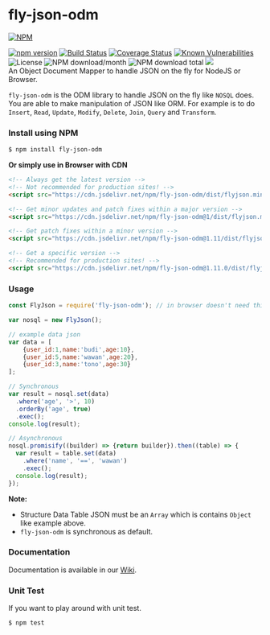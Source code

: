 # fly-json-odm
[![NPM](https://nodei.co/npm/fly-json-odm.png?downloads=true&downloadRank=true&stars=true)](https://nodei.co/npm/fly-json-odm/)  
  
[![npm version](https://img.shields.io/npm/v/fly-json-odm.svg?style=flat-square)](https://www.npmjs.org/package/fly-json-odm)
[![Build Status](https://travis-ci.org/aalfiann/fly-json-odm.svg?branch=master)](https://travis-ci.org/aalfiann/fly-json-odm)
[![Coverage Status](https://coveralls.io/repos/github/aalfiann/fly-json-odm/badge.svg?branch=master)](https://coveralls.io/github/aalfiann/fly-json-odm?branch=master)
[![Known Vulnerabilities](https://snyk.io//test/github/aalfiann/fly-json-odm/badge.svg?targetFile=package.json)](https://snyk.io//test/github/aalfiann/fly-json-odm?targetFile=package.json)
![License](https://img.shields.io/npm/l/fly-json-odm)
![NPM download/month](https://img.shields.io/npm/dm/fly-json-odm.svg)
![NPM download total](https://img.shields.io/npm/dt/fly-json-odm.svg)
[![](https://data.jsdelivr.com/v1/package/npm/fly-json-odm/badge)](https://www.jsdelivr.com/package/npm/fly-json-odm)  
An Object Document Mapper to handle JSON on the fly for NodeJS or Browser.

`fly-json-odm` is the ODM library to handle JSON on the fly like `NOSQL` does. You are able to make manipulation of JSON like ORM. For example is to do `Insert`, `Read`, `Update`, `Modify`, `Delete`, `Join`, `Query` and `Transform`.

### Install using NPM
```bash
$ npm install fly-json-odm
```

**Or simply use in Browser with CDN**
```html
<!-- Always get the latest version -->
<!-- Not recommended for production sites! -->
<script src="https://cdn.jsdelivr.net/npm/fly-json-odm/dist/flyjson.min.js"></script>

<!-- Get minor updates and patch fixes within a major version -->
<script src="https://cdn.jsdelivr.net/npm/fly-json-odm@1/dist/flyjson.min.js"></script>

<!-- Get patch fixes within a minor version -->
<script src="https://cdn.jsdelivr.net/npm/fly-json-odm@1.11/dist/flyjson.min.js"></script>

<!-- Get a specific version -->
<!-- Recommended for production sites! -->
<script src="https://cdn.jsdelivr.net/npm/fly-json-odm@1.11.0/dist/flyjson.min.js"></script>
```

### Usage
```javascript
const FlyJson = require('fly-json-odm'); // in browser doesn't need this line

var nosql = new FlyJson();

// example data json
var data = [
    {user_id:1,name:'budi',age:10},
    {user_id:5,name:'wawan',age:20},
    {user_id:3,name:'tono',age:30}
];

// Synchronous
var result = nosql.set(data)
  .where('age', '>', 10)
  .orderBy('age', true)
  .exec();
console.log(result);

// Asynchronous
nosql.promisify((builder) => {return builder}).then((table) => {
  var result = table.set(data)
    .where('name', '==', 'wawan')
    .exec();
  console.log(result);
});
```
**Note:**
- Structure Data Table JSON must be an `Array` which is contains `Object` like example above.
- `fly-json-odm` is synchronous as default.

### Documentation
Documentation is available in our [Wiki](https://github.com/aalfiann/fly-json-odm/wiki).

### Unit Test
If you want to play around with unit test.
```bash
$ npm test
```